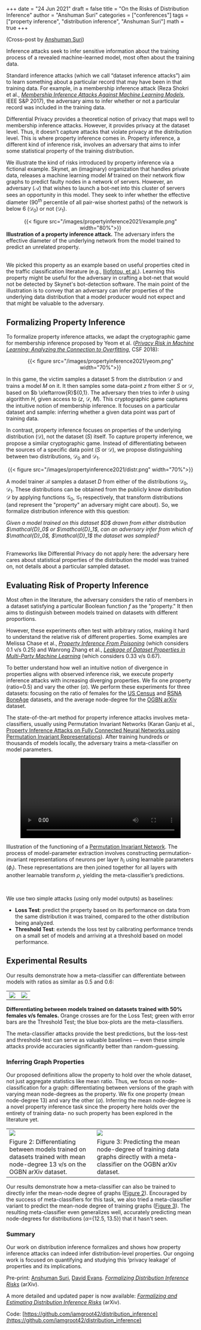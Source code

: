 +++
date = "24 Jun 2021"
draft = false
title = "On the Risks of Distribution Inference"
author = "Anshuman Suri"
categories = ["conferences"]
tags = ["property inference", "distribution inference", "Anshuman Suri"]
math = true
+++

(Cross-post by [Anshuman Suri](https://www.anshumansuri.com/post/distr_infer))

Inference attacks seek to infer sensitive information about the training process of a revealed machine-learned model, most often about the training data.

Standard inference attacks (which we call “dataset inference attacks”)
aim to learn something about a particular record that may have been in
that training data. For example, in a membership inference attack
(Reza Shokri et al., [_Membership Inference Attacks Against Machine
Learning
Models_](https://ieeexplore.ieee.org/stamp/stamp.jsp?arnumber=7958568), IEEE S&amp;P 2017),
the adversary aims to infer whether or not a particular record was
included in the training data.

Differential Privacy provides a theoretical notion of privacy that
maps well to membership inference attacks. However, it provides
privacy at the dataset level. Thus, it doesn’t capture attacks that
violate privacy at the distribution level. This is where property
inference comes in. Property inference, a different kind of inference
risk, involves an adversary that aims to infer some statistical
property of the training distribution.

We illustrate the kind of risks introduced by property inference via a
fictional example. Skynet, an (imaginary) organization that handles
private data, releases a machine learning model $M$ trained on their
network flow graphs to predict faulty nodes in a network of
servers. However, an adversary ($\mathcal{A}$) that wishes to launch a
bot-net into this cluster of servers sees an opportunity in this
model. They seek to infer whether the effective diameter ($90^{th}$
percentile of all pair-wise shortest paths) of the network is below 6
($\mathcal{D}_0$) or not ($\mathcal{D}_1$). 

<center>
{{< figure src="/images/propertyinference2021/example.png" width="80%">}}
</center>
<div class="caption">
<b>Illustration of a property inference attack.</b> The adversary infers the effective diameter of the underlying network from the model trained to predict an unrelated property.
</div>

<br>

We picked this property as an example based on useful properties cited
in the traffic classification literature (e.g., <a
href="http://www.eecs.harvard.edu/~michaelm/postscripts/GI2009.pdf">Iliofotou,
et al.</a>). Learning this property might be useful for the adversary
in crafting a bot-net that would not be detected by Skynet's
bot-detection software. The main point of the illustration is to
convey that an adversary can infer properties of the underlying data
distribution that a model producer would not expect and that might be
valuable to the adversary.


## Formalizing Property Inference

To formalize property inference attacks, we adapt the cryptographic game for membership inference proposed by Yeom et al. ([_Privacy Risk in Machine Learning: Analyzing the Connection to Overfitting_](https://ieeexplore.ieee.org/stamp/stamp.jsp?arnumber=8429311), CSF 2018):

<center>
{{< figure src="/images/propertyinference2021/yeom.png" width="70%">}}
</center>

In this game, the victim samples a dataset S from the distribution $\mathcal{D}$ and trains a model $M$ on it. It then samples some data-point $z$ from either $S$ or $\mathcal{D}$, based on $b \xleftarrow{R}${0,1}. The adversary then tries to infer $b$ using algorithm $H$, given access to ($z$, $\mathcal{D}$, $M$). This cryptographic game captures the intuitive notion of membership inference. It focuses on a particular dataset and sample: inferring whether a given data point was part of training data.

In contrast, property inference focuses on properties of the underlying distribution ($\mathcal{D}$), not the dataset ($S$) itself. To capture property inference, we propose a similar cryptographic game. Instead of differentiating between the sources of a specific data point ($S$ or $\mathcal{D}$), we propose distinguishing between two distributions, $\mathcal{D}_0$ and $\mathcal{D}_1$.

<center>
{{< figure src="/images/propertyinference2021/distr.png" width="70%">}}
</center>

A model trainer $\mathcal{B}$ samples a dataset $D$ from either of the distributions $\mathcal{D}_0$, $\mathcal{D}_1$. These distributions can be obtained from the publicly know distribution $\mathcal{D}$ by applying functions $\mathcal{G}_0$, $\mathcal{G}_1$ respectively, that transform distributions (and represent the "property" an adversary might care about). So, we formalize distribution inference with this question: 

<div class="indented">
<em>Given a model trained on this dataset $D$ drawn from either distribution $\mathcal{D}_0$ or $\mathcal{D}_1$, can an adversary infer from which of $\mathcal{D}_0$, $\mathcal{D}_1$ the dataset was sampled?</em>
</div>
<br>

Frameworks like Differential Privacy do not apply here: the adversary
here cares about statistical properties of the distribution the model
was trained on, not details about a particular sampled dataset.

## Evaluating Risk of Property Inference

Most often in the literature, the adversary considers the ratio of members  in a dataset satisfying a particular Boolean function $f$ as the "property." It then aims to distinguish between models trained on datasets with different proportions.

However, these experiments often test with arbitrary ratios, making it
hard to understand the relative risk of different properties. Some
examples are Melissa Chase et al., [_Property Inference From
Poisoning_](https://arxiv.org/abs/2101.11073) (which considers 0.1 v/s
0.25) and Wanrong Zhang et al., [_Leakage of Dataset Properties in
Multi-Party Machine Learning_](https://arxiv.org/pdf/2006.07267.pdf)
(which considers 0.33 v/s 0.67).

To better understand how well an intuitive notion of divergence in properties aligns with observed inference risk, we execute property inference attacks with increasing diverging properties. We fix one property (ratio=0.5) and vary the other ($\alpha$). We perform these experiments for three datasets: focusing on the ratio of females for the [US Census](https://dl.acm.org/doi/pdf/10.1145/380995.381030) and [RSNA BoneAge](https://pubs.rsna.org/doi/pdf/10.1148/radiol.2018180736) datasets, and the average node-degree for the [OGBN arXiv](https://direct.mit.edu/qss/article/1/1/396/15572/Microsoft-Academic-Graph-When-experts-are-not) dataset.

The state-of-the-art method for property inference attacks involves meta-classifiers, usually using Permutation Invariant Networks (Karan Ganju et al., [Property Inference Attacks on Fully Connected Neural Networks using Permutation Invariant Representations](https://dl.acm.org/doi/pdf/10.1145/3243734.3243834)). After training hundreds or thousands of models locally, the adversary trains a meta-classifier on model parameters.

<center>
<video loop type="video/mp4" autoplay="yes" allowfullscreen="no" src="/images/propertyinference2021/PIM-Animation.mp4" style="width:85%;"> </video>
</center>
<div class="caption">

Illustration of the functioning of a [Permutation Invariant Network](https://dl.acm.org/doi/pdf/10.1145/3243734.3243834). The process of model-parameter extraction involves constructing permutation-invariant representations of neurons per layer $h_i$ using learnable parameters ($\phi_i$). These representations are then joined together for all layers with another learnable transform $\rho$, yielding the meta-classifier’s predictions.
</div>

<br>

We use two simple attacks (using only model outputs) as baselines:

- **Loss Test**: predict the property based on its performance on data from the same distribution it was trained, compared to the other distribution being analyzed.
- **Threshold Test**: extends the loss test by calibrating performance trends on a small set of models and arriving at a threshold based on model performance.

## Experimental Results

Our results demonstrate how a meta-classifier can differentiate between models with ratios as similar as 0.5 and 0.6:

<table>
<tr>
    <td style="width: 50%"> <img src="/images/propertyinference2021/census_meta.png" /></td>
    <td style="width: 50%"> <img src="/images/propertyinference2021/rsna_meta.png" /> </td>
</tr>
</table>
<div class="caption" id="figure1">
<b>Differentiating between models trained on datasets trained with 50% females v/s  females.</b> Orange crosses are for the Loss Test; green with error bars are the Threshold Test; the blue box-plots are the meta-classifiers.
</div>

<sub></sub>

The meta-classifier attacks provide the best predictions, but the loss-test and threshold-test can serve as valuable baselines &mdash; even these simple attacks provide accuracies significantly better than random-guessing.

### Inferring Graph Properties

Our proposed definitions allow the property to hold over the whole dataset, not just aggregate statistics like mean ratio. Thus, we focus on node-classification for a graph: differentiating between versions of the graph with varying mean node-degrees as the property. We fix one property (mean node-degree 13) and vary the other ($\alpha$). Inferring the mean node-degree is a novel property inference task since the property here holds over the entirety of training data- no such property has been explored in the literature yet.

<table>
<tr>
    <td> <img src="/images/propertyinference2021/arxiv.png"/></td>
    <td style="width:53.5%;"> <img src="/images/propertyinference2021/arxiv_degree.png"/> </td>
</tr>
<tr>
    <td>
        <div class="caption" id="figure2">
            Figure 2: Differentiating between models trained on datasets trained with mean node-degree 13 v/s  on the OGBN arXiv dataset.
        </div>
    </td>
    <td>
        <div class="caption" id="figure3">
            Figure 3: Predicting the mean node-degree of training data graphs directly with a meta-classifier on the OGBN arXiv dataset.
        </div>
    </td>
</tr>
</table>

Our results demonstrate how a meta-classifier can also be trained to directly infer the mean-node degree of graphs ([Figure 2](#figure2)). Encouraged by the success of meta-classifiers for this task, we also tried a meta-classifier variant to predict the mean-node degree of training graphs ([Figure 3](#figure3)). The resulting meta-classifier even generalizes well, accurately predicting mean node-degrees for distributions ($\alpha$={12.5, 13.5}) that it hasn't seen.

### Summary

Our work on distribution inference formalizes and shows how property inference attacks can indeed infer distribution-level properties. Our ongoing work is focused on quantifying and studying this ‘privacy leakage’ of properties and its implications.

Pre-print: [Anshuman Suri](http://anshumansuri.me/), [David Evans](http://www.cs.virginia.edu/~evans/). [_Formalizing Distribution Inference Risks_](https://www.anshumansuri.com/publication/distribution-inference/) (arXiv).

A more detailed and updated paper is now available: [_Formalizing and Estimating Distribution Inference Risks_](https://arxiv.org/abs/2109.06024) (arXiv).

Code: [https://github.com/iamgroot42/distribution_inference](https://github.com/iamgroot42/distribution_inference)